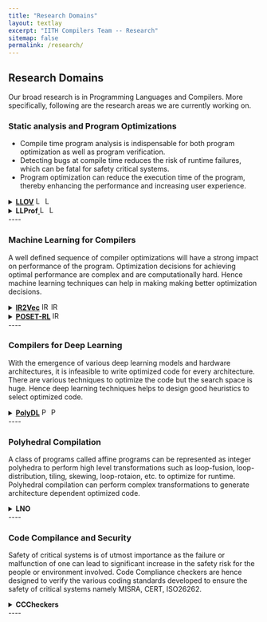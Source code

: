 ```yaml
---
title: "Research Domains"
layout: textlay
excerpt: "IITH Compilers Team -- Research"
sitemap: false
permalink: /research/
---
```

<style>
.dp-img {
     margin-bottom: 0px; 
     margin-top: 0px; 
     border-radius: 0%; 
}

.dp {
	outline: 0;
        cursor: pointer
}
</style>

## Research Domains
Our broad research is in Programming Languages and Compilers. More specifically, following are the research areas we are currently working on.

### Static analysis and Program Optimizations
* Compile time program analysis is indispensable for both program optimization as well as program verification.
* Detecting bugs at compile time reduces the risk of runtime failures, which can be fatal for safety critical systems. 
* Program optimization can reduce the execution time of the program, thereby enhancing the performance and increasing user experience.
<details>
<summary class="dp" markdown='span'><b><a href="{{ site.url }}{{ site.baseurl }}/projects/llov/" target="_blank">LLOV</a></b> <a href="https://github.com/utpalbora/LLOV" target="_blank"> <img  class="dp-img" alt="LLOV GitHub" src="https://github.githubassets.com/favicons/favicon.svg" width="15px" height="15px"></a> <a href="https://www.youtube.com/watch?v=kyD4ysn8ljE&t=3781s&ab_channel=HiPEAC" target="_blank"> <img  class="dp-img" alt="LLOV Video" src="https://www.youtube.com/s/desktop/75da313d/img/favicon.ico" width="15px" height="15px"></a></summary>

##### LLOV is a fast, static, data-race checker for OpenMP programs. It is language-agnostic and can detect races in C/C++ and FORTRAN programs.

</details>

<details>
<summary class="dp" markdown='span'><b style="cursor: pointer;">LLProf</b><a href="https://github.com/IITH-Compilers/LLVM-Loop-Profiler" target="_blank"> <img  class="dp-img" alt="LLProf GitHub" src="https://github.githubassets.com/favicons/favicon.svg" width="15px" height="15px"></a> <a href="https://www.youtube.com/watch?v=MKhXpRNekaM&t=119s" target="_blank"> <img  class="dp-img" alt="LLVM Dev" src="https://www.youtube.com/s/desktop/75da313d/img/favicon.ico" width="15px" height="15px"></a></summary>
##### LLProf is a LLVM based loop profiler, helps to generate run-time information for loops (loopnest/ inner most loops). This tool helps to analyze impact of (set of) optimizations on the performance of loops.
</details>
----

### Machine Learning for Compilers
A well defined sequence of compiler optimizations will have a strong impact on performance of the program. Optimization decisions for achieving optimal performance are complex and are computationally hard. Hence machine learning techniques can help in making making better optimization decisions.

<details>
<summary class="dp" markdown='span'> <b><a href="{{ site.url }}{{ site.baseurl }}/projects/ir2vec/" target="_blank">IR2Vec</a></b> <a href="https://github.com/IITH-Compilers/IR2Vec" target="_blank"> <img  class="dp-img" alt="IR2Vec GitHub" src="https://github.githubassets.com/favicons/favicon.svg" width="15px" height="15px"></a> <a href="https://www.youtube.com/watch?v=kyD4ysn8ljE&t=4688s&ab_channel=HiPEAC" target="_blank"> <img  class="dp-img" alt="IR2Vec_Video" src="https://www.youtube.com/s/desktop/75da313d/img/favicon.ico" width="15px" height="15px"> </summary>

##### IR2Vec is the framework based on LLVM IR to represent programs as distributed vectors. Such vectors, representing the programs can be used by ML models to solve optimization and software engineering tasks.
</details>
<details>
<summary class="dp" markdown='span'> <b><a href="{{ site.url }}{{ site.baseurl }}/projects/posetrl/" target="_blank">POSET-RL</a></b> <a href="https://github.com/IITH-Compilers/POSET-RL" target="_blank"> <img  class="dp-img" alt="IR2Vec GitHub" src="https://github.githubassets.com/favicons/favicon.svg" width="15px" height="15px"></a></summary>
</details>
----

### Compilers for Deep Learning
With the emergence of various deep learning models and hardware architectures, it is infeasible to write optimized code for every architecture. There are various techniques to optimize the code but the search space is huge. Hence deep learning techniques helps to design good heuristics to select optimized code.
<details>
<summary class="dp" markdown='span'> <b><a href="{{ site.url }}{{ site.baseurl }}/projects/polydl/" target="_blank">PolyDL</a></b> <a href="https://github.com/IITH-Compilers/polydl" target="_blank"> <img  class="dp-img" alt="PolyDL GitHub" src="https://github.githubassets.com/favicons/favicon.svg" width="15px" height="15px"></a> <a href="https://www.youtube.com/watch?v=kyD4ysn8ljE&t=1866s&ab_channel=HiPEAC" target="_blank"> <img  class="dp-img" alt="PolyDL Video" src="https://www.youtube.com/s/desktop/75da313d/img/favicon.ico" width="15px" height="15px"></a></summary>

##### End to end tool to find the Optimized Code for the hardware.
</details>
----

### Polyhedral Compilation
A class of programs called affine programs can be represented as integer polyhedra to perform high level transformations such as loop-fusion, loop-distribution, tiling, skewing, loop-rotaion, etc. to optimize for runtime. Polyhedral compilation can perform complex transformations to generate architecture dependent optimized code.

<details>
<summary class="dp"  markdown='span'> <b>LNO</b> </summary>
##### Loop Nest Optimization (LNO) is an optimization framework based on Polyhedral compilation techniques to perform loop distribution, statement reordering and auto-vectorization.
</details>
----

### Code Compilance and Security
Safety of critical systems is of utmost importance as the failure or malfunction of one can lead to significant increase in the safety risk for the people or environment involved. Code Compliance checkers are hence designed to verify the various coding standards developed to ensure the safety of critical systems namely MISRA, CERT, ISO26262. 
<details>
<summary class="dp" markdown='span'> <b>CCCheckers</b> </summary>

##### A code compliance checker that can verify programs according to the MISRA standards for C. 
</details>
----

<br/>

